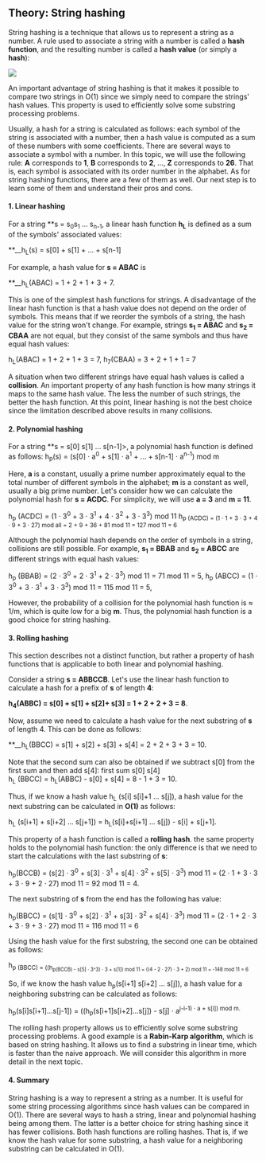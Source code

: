 ## Theory: String hashing

String hashing is a technique that allows us to represent
a string as a number. A rule used to associate a string
with a number is called a **hash function**, and the resulting
number is called a **hash value** (or simply a **hash**):

![](https://ucarecdn.com/c785ca27-8634-46b5-be73-460fb08905bc/)

An important advantage of string hashing is that it makes
it possible to compare two strings in O(1) since we 
simply need to compare the strings' hash values. This
property is used to efficiently solve some substring
processing problems.

Usually, a hash for a string is calculated as follows: each
symbol of the string is associated with a number, then a 
hash value is computed as a sum of these numbers with
some coefficients. There are several ways to associate a 
symbol with a number. In this topic, we will use the 
following rule: **__A__** corresponds to **__1__**, **__B__** corresponds to
**__2__**, ..., **__Z__** corresponds to **__26__**. That is, each symbol is
associated with its order number in the alphabet. As for
string hashing functions, there are a few of them as well.
Our next step is to learn some of them and understand 
their pros and cons.

#### 1. Linear hashing
For a string **s = s<sub>0</sub>s<sub>1</sub> ... s<sub>n-1</sub>, a linear hash function **__h<sub>L</sub>__** is
defined as a sum of the symbols' associated values:

**__h<sub>L</sub>(s) = s[0] + s[1] + ... + s[n-1]

For example, a hash value for **s = ABAC** is 

**__h<sub>L</sub>(ABAC) = 1 + 2 + 1 + 3 + 7.

This is one of the simplest hash functions for strings. A
disadvantage of the linear hash function is that a hash
value does not depend on the order of symbols. This
means that if we reorder the symbols of a string, the hash
value for the string won't change. For example, strings
**s<sub>1</sub> = ABAC** and **s<sub>2</sub> = CBAA** are not equal, but they
consist of the same symbols and thus have equal hash
values:

h<sub>L</sub>(ABAC) = 1 + 2 + 1 + 3 = 7, 
h<sub>7</sub>(CBAA) = 3 + 2 + 1 + 1 = 7

A situation when two different strings have equal hash
values is called a **collision**. An important property of any
hash function is how many strings it maps to the same
hash value. The less the number of such strings, the 
better the hash function. At this point, linear hashing is
not the best choice since the limitation described above
results in many collisions.

#### 2. Polynomial hashing
For a string **s = s[0] s[1] ... s[n-1]>, a polynomial hash function
is defined as follows:
h<sub>p</sub>(s) = (s[0] ⋅ a<sup>0</sup> + s[1] ⋅ a<sup>1</sup> + ... + s[n-1] ⋅ a<sup>n-1</sup>) mod m

Here, **__a__** is a constant, usually a prime number
approximately equal to the total number of different
symbols in the alphabet; **__m__** is a constant as well, usually
a big prime number. Let's consider how we can calculate
the polynomial hash for **s = ACDC**. For simplicity, we
will use **a = 3** and **m = 11**.

h<sub>p</sub> (ACDC) = (1 ⋅ 3<sup>0</sup> + 3 ⋅ 3<sup>1</sup> + 4 ⋅ 3<sup>2</sup> + 3 ⋅ 3<sup>3</sup>) mod 11
h<sub>p</sup> (ACDC) = (1 ⋅ 1 + 3 ⋅ 3 + 4 ⋅ 9 + 3 ⋅ 27) mod all
                     = 2 + 9 + 36 + 81 mod 11 = 127 mod 11 = 6

Although the polynomial hash depends on the order of 
symbols in a string, collisions are still possible. For
example, **s<sub>1</sub> = BBAB** and **s<sub>2</sub> = ABCC** are different
strings with equal hash values:

h<sub>p</sub> (BBAB) = (2 ⋅ 3<sup>0</sup> + 2 ⋅ 3<sup>1</sup> + 2 ⋅ 3<sup>3</sup>) mod 11 = 71 mod 11 = 5,
h<sub>p</sub> (ABCC) = (1 ⋅ 3<sup>0</sup> + 3 ⋅ 3<sup>1</sup> + 3 ⋅ 3<sup>3</sup>) mod 11 = 115 mod 11 = 5,

However, the probability of a collision for the polynomial
hash function is ≈ 1/m, which is quite low for a big **__m__**.
Thus, the polynomial hash function is a good choice for
string hashing.

#### 3. Rolling hashing
This section describes not a distinct function, but rather a 
property of hash functions that is applicable to both
linear and polynomial hashing.

Consider a string **s = ABBCCB**. Let's use the linear 
hash function to calculate a hash for a prefix of **s** of 
length **4**:

**__h<sub>4</sub>(ABBC) = s[0] + s[1] + s[2]+ s[3] = 1 + 2 + 2 + 3 = 8__**.

Now, assume we need to calculate a hash value for the
next substring of **__s__** of length 4. This can be done as
follows:

**__h<sub>L</sub>(BBCC) = s[1] + s[2] + s[3] + s[4] = 2 + 2 + 3 + 3 = 10.

Note that the second sum can also be obtained if we
subtract s[0] from the first sum and then add s[4]:
                                                     first sum s[0] s[4]  
h<sub>L</sub> (BBCC) = h<sub>L</sub>(ABBC) - s[0] + s[4] = 8 - 1 + 3 = 10.

Thus, if we know a hash value h<sub>L</sub> (s[i] s[i]+1 ... s[j]), a hash
value for the next substring can be calculated in **__O(1)__** as
follows:

h<sub>L</sub> (s[i+1] + s[i+2] ... s[j+1]) = h<sub>L</sub>(s[i]+s[i+1] ... s[j]) - s[i] + s[j+1].

This property of a hash function is called a **rolling hash**.
the same property holds to the polynomial hash function:
the only difference is that we need to start the 
calculations with the last substring of **s**:

h<sub>p</sub>(BCCB) = (s[2] ⋅ 3<sup>0</sup> + s[3] ⋅ 3<sup>1</sup> + s[4] ⋅ 3<sup>2</sup> + s[5] ⋅ 3<sup>3</sup>) mod 11
                    = (2 ⋅ 1 + 3 ⋅ 3 + 3 ⋅ 9 + 2 ⋅ 27) mod 11
                    = 92 mod 11 = 4.

The next substring of **s** from the end has the following
has value:

h<sub>p</sub>(BBCC) = (s[1] ⋅ 3<sup>0</sup> + s[2] ⋅ 3<sup>1</sup> + s[3] ⋅ 3<sup>2</sup> + s[4] ⋅ 3<sup>3</sup>) mod 11
                    = (2 ⋅ 1 + 2 ⋅ 3 + 3 ⋅ 9 + 3 ⋅ 27) mod 11
                    = 116 mod 11 = 6

Using the hash value for the first substring, the second
one can be obtained as follows:

h<sub>p</sup> (BBCC) = ((h<sub>p</sup>(BCCB) - s[5] ⋅ 3^3) ⋅ 3 + s[1]) mod 11
                     = ((4 - 2 ⋅ 27) ⋅ 3 + 2) mod 11
                     = -148 mod 11 = 6

So, if we know the hash value h<sub>p</sub>(s[i+1] s[i+2] ... s[j]), a hash
value for a neighboring substring can be calculated as
follows:

h<sub>p</sub>(s[i]s[i+1]...s[j-1]) = ((h<sub>p</sub>(s[i+1]s[i+2]...s[j]) - s[j] ⋅ a<sup>j-i-1) ⋅ a + s[i]) mod m.

The rolling hash property allows us to efficiently solve
some substring processing problems. A good example is a 
**Rabin-Karp algorithm**, which is based on string hashing. It
allows us to find a substring in linear time, which is faster
than the naive approach. We will consider this algorithm
in more detail in the next topic.

#### 4. Summary
String hashing is a way to represent a string as a number.
It is useful for some string processing algorithms since
hash values can be compared in O(1). There are several
ways to hash a string, linear and polynomial hashing
being among them. The latter is a better choice for string
hashing since it has fewer collisions. Both hash functions
are rolling hashes. That is, if we know the hash value for 
some substring, a hash value for a neighboring substring
can be calculated in O(1).

